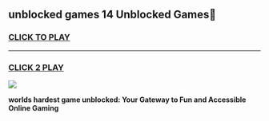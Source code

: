 
## unblocked games 14 Unblocked Games👋
<h3>
<a href="https://premium.freeplayer.one?title=unblocked_games_14&ref=16F">CLICK TO PLAY</a></h3>
<hr>

<h3>
<a href="https://premium.freeplayer.one?title=unblocked_games_14&ref=16F">CLICK 2 PLAY</a>
  
</h3>

<a href="https://premium.freeplayer.one?title=unblocked_games_14&ref=16F/"><img src="https://clearcache.store/games.png"></a>


**worlds hardest game unblocked: Your Gateway to Fun and Accessible Online Gaming**
